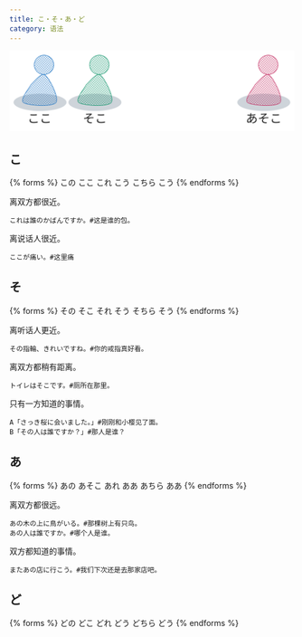 ```yaml
---
title: こ・そ・あ・ど
category: 语法
---
```


![ko-so-a-do](/imgs/japanese-ko-so-a-do.svg)

## こ

{% forms %}
この
ここ
これ
こう
こちら
こう
{% endforms %}

离双方都很近。

```example
これは誰のかばんですか。#这是谁的包。
```

离说话人很近。

```example
ここが痛い。#这里痛
```

## そ

{% forms %}
その
そこ
それ
そう
そちら
そう
{% endforms %}

离听话人更近。

```example
その指輪、きれいですね。#你的戒指真好看。
```

离双方都稍有距离。

```example
トイレはそこです。#厕所在那里。
```

只有一方知道的事情。

```example
A「さっき桜に会いました。」#刚刚和小樱见了面。
B「その人は誰ですか？」#那人是谁？
```

## あ

{% forms %}
あの
あそこ
あれ
ああ
あちら
ああ
{% endforms %}

离双方都很远。

```example
あの木の上に鳥がいる。#那棵树上有只鸟。
あの人は誰ですか。#哪个人是谁。
```

双方都知道的事情。

```example
またあの店に行こう。#我们下次还是去那家店吧。
```

## ど

{% forms %}
どの
どこ
どれ
どう
どちら
どう
{% endforms %}
